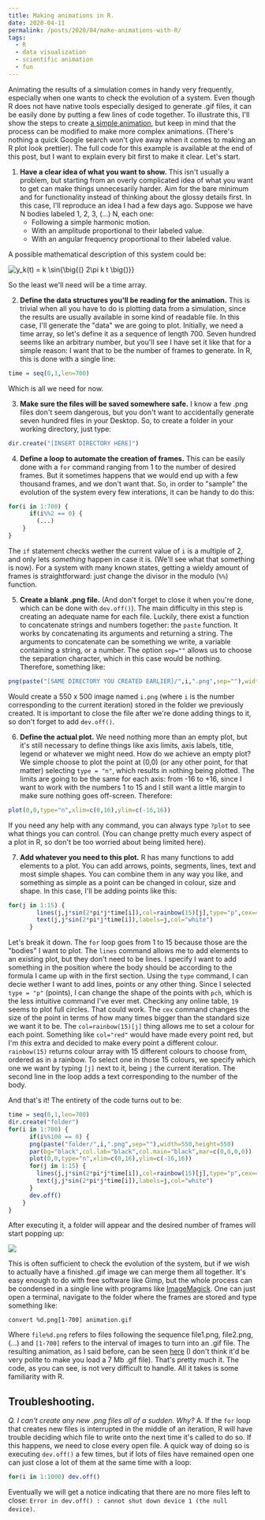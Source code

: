 ```yaml
---
title: Making animations in R.
date: 2020-04-11
permalink: /posts/2020/04/make-animations-with-R/
tags:
  - R
  - data visualization
  - scientific animation
  - fun
---
```


Animating the results of a simulation comes in handy very frequently, especially when one wants to check the evolution of a system. Even though R does not have native tools especially desiged to generate .gif files, it can be easily done by putting a few lines of code together. To illustrate this, I'll show the steps to create [a simple animation](https://twitter.com/ratanegrx/status/1247655608544878599), but keep in mind that the process can be modified to make more complex animations. (There's nothing a quick Google search won't give away when it comes to making an R plot look prettier). The full code for this example is available at the end of this post, but I want to explain every bit first to make it clear. Let's start.

1. **Have a clear idea of what you want to show.**
This isn't usually a problem, but starting from an overly complicated idea of what you want to get can make things unnecesarily harder. Aim for the bare minimum and for functionality instead of thinking about the glossy details first. In this case, I'll reproduce an idea I had a few days ago. Suppose we have N bodies labeled 1, 2, 3, (...) N, each one:
   - Following a simple harmonic motion.
   - With an amplitude proportional to their labeled value.
   - With an angular frequency proportional to their labeled value.
   
A possible mathematical description of this system could be:

<img src="https://latex.codecogs.com/png.latex?\dpi{150}&space;y_k(t)&space;=&space;k&space;\sin{\big{(}&space;2\pi&space;k&space;t&space;\big{)}}" title="y_k(t) = k \sin{\big{(} 2\pi k t \big{)}}" />

So the least we'll need will be a time array.

2. **Define the data structures you'll be reading for the animation.**
This is trivial when all you have to do is plotting data from a simulation, since the results are usually available in some kind of readable file. In this case, I'll generate the "data" we are going to plot. Initially, we need a time array, so let's define it as a sequence of length 700. Seven hundred seems like an arbitrary number, but you'll see I have set it like that for a simple reason: I want that to be the number of frames to generate. In R, this is done with a single line:
```r
time = seq(0,1,len=700)
```
Which is all we need for now.

3. **Make sure the files will be saved somewhere safe.**
I know a few .png files don't seem dangerous, but you don't want to accidentally generate seven hundred files in your Desktop. So, to create a folder in your working directory, just type:
```r
dir.create("[INSERT DIRECTORY HERE]")
```

4. **Define a loop to automate the creation of frames.**
This can be easily done with a `for` command ranging from 1 to the number of desired frames. But it sometimes happens that we would end up with a few thousand frames, and we don't want that. So, in order to "sample" the evolution of the system every few interations, it can be handy to do this:

```r
for(i in 1:700) {
      if(i%%2 == 0) {
        (...)
    }
}
```
The `if` statement checks wether the current value of `i` is a multiple of 2, and only lets *something* happen in case it is. (We'll see what that something is now). For a system with many known states, getting a wieldy amount of frames is straightforward: just change the divisor in the modulo (`%%`) function.

5. **Create a blank .png file.**
(And don't forget to close it when you're done, which can be done with `dev.off()`). The main difficulty in this step is creating an adequate name for each file. Luckily, there exist a function to concatenate strings and numbers together: the `paste` function. It works by concatenating its arguments and returning a string. The arguments to concatenate can be something we write, a variable containing a string, or a number. The option `sep=""` allows us to choose the separation character, which in this case would be nothing. Therefore, something like:
```r
png(paste("[SAME DIRECTORY YOU CREATED EARLIER]/",i,".png",sep=""),width=550,height=550)
```

Would create a 550 x 500 image named `i.png` (where `i` is the number corresponding to the current iteration) stored in the folder we previously created. It is important to close the file after we're done adding things to it, so don't forget to add `dev.off()`. 

6. **Define the actual plot.**
We need nothing more than an empty plot, but it's still necessary to define things like axis limits, axis labels, title, legend or whatever we might need. How do we achieve an empty plot? We simple choose to plot the point at (0,0) (or any other point, for that matter) selecting `type = "n"`, which results in `n`othing being plotted. The limits are going to be the same for each axis: from -16 to +16, since I want to work with the numbers 1 to 15 and I still want a little margin to make sure nothing goes off-screen. Therefore: 
```r 
plot(0,0,type="n",xlim=c(0,16),ylim=c(-16,16))
```
If you need any help with any command, you can always type `?plot` to see what things you can control. (You can change pretty much every aspect of a plot in R, so don't be too worried about being limited here).

7. **Add whatever you need to this plot.**
R has many functions to add elements to a plot. You can add arrows, points, segments, lines, text and most simple shapes. You can combine them in any way you like, and something as simple as a point can be changed in colour, size and shape. In this case, I'll be adding points like this:

```r
for(j in 1:15) {
        lines(j,j*sin(2*pi*j*time[i]),col=rainbow(15)[j],type="p",cex=4,pch=19)
        text(j,j*sin(2*pi*j*time[i]),labels=j,col="white")
      }
```

Let's break it down. The `for` loop goes from 1 to 15 because those are the "bodies" I want to plot. The `lines` command allows me to add elements to an existing plot, but they don't need to be lines. I specify I want to add something in the position where the body should be according to the formula I came up with in the first section. Using the `type` command, I can decie wether I want to add lines, points or any other thing. Since I selected `type = "p"` (points), I can change the shape of the points with `pch`, which is the less intuitive command I've ever met. Checking any online table, `19` seems to plot full circles. That could work. The `cex` command changes the size of the point in terms of how many times bigger than the standard size we want it to be. The `col=rainbow(15)[j]` thing allows me to set a colour for each point. Something like `col="red"` would have made every point red, but I'm *this* extra and decided to make every point a different colour. `rainbow(15)` returns colour array with 15 different colours to choose from, ordered as in a rainbow. To select one in those 15 colours, we specify which one we want by typing `[j]` next to it, being `j` the current iteration. The second line in the loop adds a text corresponding to the number of the body.


And that's it! The entirety of the code turns out to be: 
```r
time = seq(0,1,len=700)
dir.create("folder")
for(i in 1:700) {
      if(i%%100 == 0) {
      png(paste("folder/",i,".png",sep=""),width=550,height=550)
      par(bg="black",col.lab="black",col.main="black",mar=c(0,0,0,0))
      plot(0,0,type="n",xlim=c(0,16),ylim=c(-16,16))
      for(j in 1:15) {
        lines(j,j*sin(2*pi*j*time[i]),col=rainbow(15)[j],type="p",cex=4,pch=19)
        text(j,j*sin(2*pi*j*time[i]),labels=j,col="white")
      }
      dev.off()
    }
}
```

After executing it, a folder will appear and the desired number of frames will start popping up:

![](https://github.com/malmriv/malmriv.github.io/blob/master/_posts/images/create-folder.png?raw=true)



This is often sufficient to check the evolution of the system, but if we wish to actually have a finished .gif image we can merge them all together. It's easy enough to do with free software like Gimp, but the whole process can be condensed in a single line with programs like [ImageMagick](https://imagemagick.org/index.php). One can just open a terminal, navigate to the folder where the frames are stored and type something like:
```
convert %d.png[1-700] animation.gif
```
Where `file%d.png` refers to files following the sequence file1.png, file2.png, (...) and `[1-700]` refers to the interval of images to turn into an .gif file. The resulting animation, as I said before, can be seen [here](https://twitter.com/ratanegrx/status/1247655608544878599) (I don't think it'd be very polite to make you load a 7 Mb .gif file). That's pretty much it. The code, as you can see, is not very difficult to handle. All it takes is some familiarity with R.

## Troubleshooting.

*Q. I can't create any new .png files all of a sudden. Why?*
A. If the `for` loop that creates new files is interrupted in the middle of an iteration, R will have trouble deciding which file to write onto the next time it's called to do so. If this happens, we need to close every open file. A quick way of doing so is executing `dev.off()` a few times, but if lots of files have remained open one can just close a lot of them at the same time with a loop:
```r
for(i in 1:1000) dev.off()
```
Eventually we will get a notice indicating that there are no more files left to close: `Error in dev.off() : cannot shut down device 1 (the null device)`.
